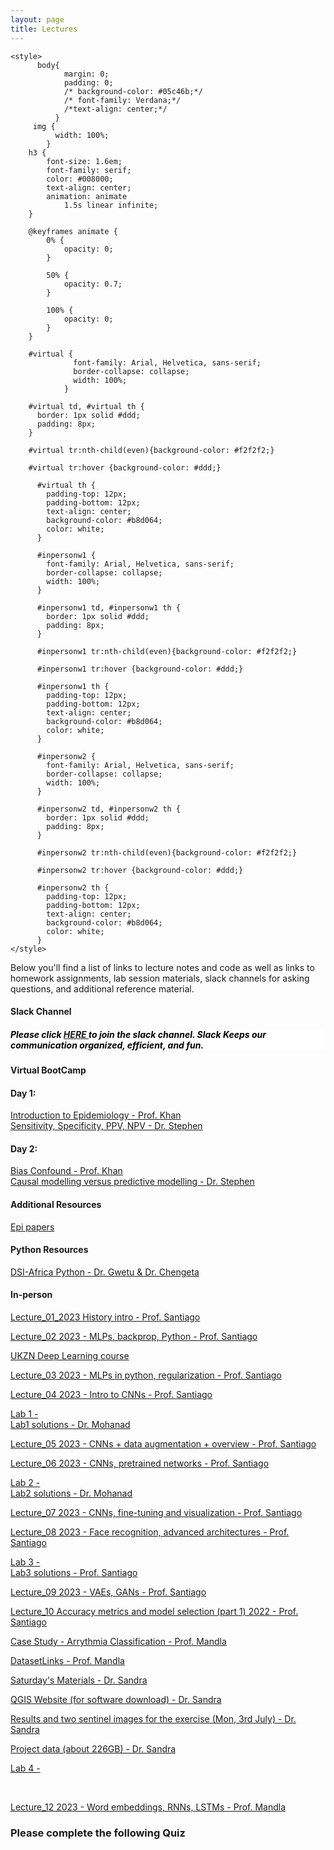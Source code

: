 ```yaml
---
layout: page
title: Lectures
---
```

<html lang="en">
    
<head>
    <meta charset="UTF-8">
     <meta name="viewport" content="width=device-width, initial-scale=1.0"> 
  
  
    <style>
          body{
                margin: 0;
                padding: 0;
                /* background-color: #05c46b;*/
                /* font-family: Verdana;*/
                /*text-align: center;*/
              }
         img {
              width: 100%;
            }
        h3 {
            font-size: 1.6em;
            font-family: serif;
            color: #008000;
            text-align: center;
            animation: animate 
                1.5s linear infinite;
        }
  
        @keyframes animate {
            0% {
                opacity: 0;
            }
  
            50% {
                opacity: 0.7;
            }
  
            100% {
                opacity: 0;
            }
        }
      
        #virtual {
                  font-family: Arial, Helvetica, sans-serif;
                  border-collapse: collapse;
                  width: 100%;
                }

        #virtual td, #virtual th {
          border: 1px solid #ddd;
          padding: 8px;
        }

        #virtual tr:nth-child(even){background-color: #f2f2f2;}

        #virtual tr:hover {background-color: #ddd;}

          #virtual th {
            padding-top: 12px;
            padding-bottom: 12px;
            text-align: center;
            background-color: #b8d064;
            color: white;
          }

          #inpersonw1 {
            font-family: Arial, Helvetica, sans-serif;
            border-collapse: collapse;
            width: 100%;
          }

          #inpersonw1 td, #inpersonw1 th {
            border: 1px solid #ddd;
            padding: 8px;
          }

          #inpersonw1 tr:nth-child(even){background-color: #f2f2f2;}

          #inpersonw1 tr:hover {background-color: #ddd;}

          #inpersonw1 th {
            padding-top: 12px;
            padding-bottom: 12px;
            text-align: center;
            background-color: #b8d064;
            color: white;
          }

          #inpersonw2 {
            font-family: Arial, Helvetica, sans-serif;
            border-collapse: collapse;
            width: 100%;
          }

          #inpersonw2 td, #inpersonw2 th {
            border: 1px solid #ddd;
            padding: 8px;
          }

          #inpersonw2 tr:nth-child(even){background-color: #f2f2f2;}

          #inpersonw2 tr:hover {background-color: #ddd;}

          #inpersonw2 th {
            padding-top: 12px;
            padding-bottom: 12px;
            text-align: center;
            background-color: #b8d064;
            color: white;
          }
    </style>
</head>
  
<body>

Below you'll find a list of links to lecture notes and code as well as links to homework assignments, lab session materials, slack channels for asking questions, and additional reference material.

<h4> Slack Channel </h4>

<h5 style="background-color:white; color:black; text-align: left;"> Please click <a href="https://join.slack.com/t/deeplearnings-cka9031/shared_invite/zt-1wjmgh4f6-GS_T7H4qYLS0mIn9LkrzUA" target="_blank"><span style="text-align:center"> HERE </span></a> to join the slack channel. Slack Keeps our communication organized, efficient, and fun. </h5>


<h4> Virtual BootCamp </h4>

<h4> Day 1:</h4>
<a href="https://dlcourseukzn.github.io/PDFLectures/VirtualBootCamp/Intro_to_Epi.pdf" download> Introduction to Epidemiology - Prof. Khan </a> <br>
<a href="https://dlcourseukzn.github.io/PDFLectures/VirtualBootCamp/Sensitivity, Specificity, PPV, NPV_2023_06_19.pdf" download> Sensitivity, Specificity, PPV, NPV - Dr. Stephen </a>

<!-- <video width="320" height="240" controls>
  <source src="movie.mp4" type="video/mp4">
  <source src="movie.ogg" type="video/ogg">
  Your browser does not support the video tag.
</video> -->

<h4> Day 2:</h4>
<a href="https://dlcourseukzn.github.io/PDFLectures/VirtualBootCamp/bias_confound.pdf" download> Bias Confound - Prof. Khan </a> <br>
<a href="https://dlcourseukzn.github.io/PDFLectures/VirtualBootCamp/Causal modelling versus predictive modelling.pdf" download> Causal modelling versus predictive modelling - Dr. Stephen </a>

<h4> Additional Resources </h4>
<a href="https://dlcourseukzn.github.io/PDFLectures/VirtualBootCamp/epi_bootcamp_papers-20230620T181844Z-001.zip" download> Epi papers </a>

<h4> Python Resources </h4>
<a href="https://dlcourseukzn.github.io/PDFLectures/VirtualBootCamp/DSI-Africa-Python-June-2023-main.zip" download> DSI-Africa Python - Dr. Gwetu & Dr. Chengeta </a>


<h4> In-person </h4>
<a href="https://dlcourseukzn.github.io/PDFLectures/Inperson/Lecture_01_2023 History intro.pdf" download> Lecture_01_2023 History intro - Prof. Santiago </a> <br>

<a href="https://dlcourseukzn.github.io/PDFLectures/Inperson/Lecture_02 2023 - MLPs, backprop, Python.pdf" download> Lecture_02 2023 - MLPs, backprop, Python - Prof. Santiago </a> <br>

<a href="https://forms.gle/RZHWxhbBBMes7yPx8"> UKZN Deep Learning course </a> <br>

<a href="https://dlcourseukzn.github.io/PDFLectures/Inperson/Lecture_03 2023 - MLPs in python, regularization.pdf" download> Lecture_03 2023 - MLPs in python, regularization - Prof. Santiago </a> <br>

<a href="https://dlcourseukzn.github.io/PDFLectures/Inperson/Lecture_04 2023 - Intro to CNNs.pdf" download> Lecture_04 2023 - Intro to CNNs - Prof. Santiago </a> <br>

<a href="https://dlcourseukzn.github.io/PDFLectures/Inperson/Lab1.ipynb" download> Lab 1 -   </a> <br>
<a href="https://dlcourseukzn.github.io/PDFLectures/Inperson/Lab1-solutions.ipynb" download>  Lab1 solutions - Dr. Mohanad </a> <br>

<a href="https://dlcourseukzn.github.io/PDFLectures/Inperson/Lecture_05 2023 - CNNs + data augmentation + overview.pdf" download> Lecture_05 2023 - CNNs + data augmentation + overview - Prof. Santiago </a> <br>

<a href="https://dlcourseukzn.github.io/PDFLectures/Inperson/Lecture_06 2023 - CNNs, pretrained networks.pdf" download> Lecture_06 2023 - CNNs, pretrained networks - Prof. Santiago </a> <br>

<a href="https://dlcourseukzn.github.io/PDFLectures/Inperson/Lab2.ipynb" download> Lab 2 -   </a> <br>
<a href="https://dlcourseukzn.github.io/PDFLectures/Inperson/Lab2_solutions.ipynb" download>  Lab2 solutions - Dr. Mohanad </a> <br>

<a href="https://dlcourseukzn.github.io/PDFLectures/Inperson/Lecture_07 2023 - CNNs, fine-tuning and visualization.pdf" download> Lecture_07 2023 - CNNs, fine-tuning and visualization - Prof. Santiago </a> <br>

<a href="https://dlcourseukzn.github.io/PDFLectures/Inperson/Lecture_08 2023 - Face recognition, advanced architectures - new.pdf" download> Lecture_08 2023 - Face recognition, advanced architectures - Prof. Santiago </a> <br>

<a href="https://dlcourseukzn.github.io/PDFLectures/Inperson/Lab3.ipynb" download> Lab 3 -   </a> <br>
<a href="https://dlcourseukzn.github.io/PDFLectures/Inperson/Lab3_solutions.ipynb" download>  Lab3 solutions - Prof. Santiago </a> <br>


<a href="https://dlcourseukzn.github.io/PDFLectures/Inperson/Lecture_09 2023 - VAEs, GANs.pdf" download> Lecture_09 2023 - VAEs, GANs - Prof. Santiago </a> <br>

<a href="https://dlcourseukzn.github.io/PDFLectures/Inperson/Lecture_10 Accuracy metrics and model selection (part 1) 2022.pdf" download> Lecture_10 Accuracy metrics and model selection (part 1) 2022 - Prof. Santiago </a> <br>

<a href="https://dlcourseukzn.github.io/PDFLectures/Inperson/Case Study - Arrythmia Classification.pdf" download> Case Study - Arrythmia Classification - Prof. Mandla </a> <br>

<a href="https://dlcourseukzn.github.io/PDFLectures/Inperson/DatasetLinks.txt" download> DatasetLinks - Prof. Mandla </a> <br>

<a href="https://drive.google.com/drive/folders/1c24x51EpRSn0GwcWHjIdWb0T4w3O88mW?usp=sharing" target="_blank"> Saturday's Materials - Dr. Sandra </a> <br>

<a href="https://www.qgis.org/en/site/forusers/download.html" target="_blank"> QGIS Website (for software download) - Dr. Sandra </a> <br>

<a href="https://cloud.rssgmbh.de/index.php/s/bsL832bCPELGzKj" target="_blank"> Results and two sentinel images for the exercise (Mon, 3rd July) - Dr. Sandra </a> <br>

<a href="https://cloud.rssgmbh.de/index.php/s/WQtwaRErJRKj4Pa" target="_blank"> Project data (about 226GB) - Dr. Sandra </a> <br>

<a href="https://dlcourseukzn.github.io/PDFLectures/Inperson/Lab4.ipynb" download> Lab 4 -   </a> <br>
<!-- <a href="https://dlcourseukzn.github.io/PDFLectures/Inperson/Lab4_solutions.ipynb" download>  Lab4 solutions - Dr. Mohanad </a> --> <br>


<a href="https://dlcourseukzn.github.io/PDFLectures/Inperson/Lecture_12 2023 - Word embeddings, RNNs, LSTMs.pdf" download> Lecture_12 2023 - Word embeddings, RNNs, LSTMs - Prof. Mandla </a> <br>
<h3> Please complete the following Quiz </h3>
<!-- <a href="https://forms.gle/GdCLBXn3dtLunKEz8" target="_blank"> Quiz </a> --> <br>


<!-- <a href="https://dlcourseukzn.github.io/PDFLectures/Inperson/Lecture_13 2023 - Problems with RNNs, Transformers.pdf" download> Lecture_13 2023 - Problems with RNNs, Transformers - Prof. Santiago </a> <br> -->

<!-- <a href="https://dlcourseukzn.github.io/PDFLectures/Inperson/Lab5.ipynb" download> Lab 5 -   </a> <br> -->
<!-- <a href="https://dlcourseukzn.github.io/PDFLectures/Inperson/Lab5_solutions.ipynb" download>  Lab5 solutions - Dr. Mohanad </a> --> <br>

<!-- <a href="https://dlcourseukzn.github.io/PDFLectures/Inperson/Lecture_14 2023 - Transformers (cont.).pdf" download> Lecture_14 2023 - Transformers (cont.) - Prof. Santiago </a> --> <br>


<!-- <a href="https://dlcourseukzn.github.io/PDFLectures/Inperson/ProblemSet1.ipynb" download> Problem Set1.ipynb   </a> --> <br>

<!-- <a href="https://dlcourseukzn.github.io/PDFLectures/Inperson/ProblemSet2.ipynb" download>  ProblemSet2.ipynb </a> --> <br>




</body>
</html>




